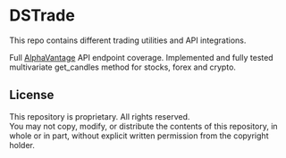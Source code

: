 # DSTrade
This repo contains different trading utilities and API integrations.

Full [AlphaVantage](https://www.alphavantage.co) API endpoint coverage.
Implemented and fully tested multivariate get_candles method for stocks, forex and crypto.

## License
This repository is proprietary. All rights reserved.  
You may not copy, modify, or distribute the contents of this repository, in whole or in part, without explicit written permission from the copyright holder.